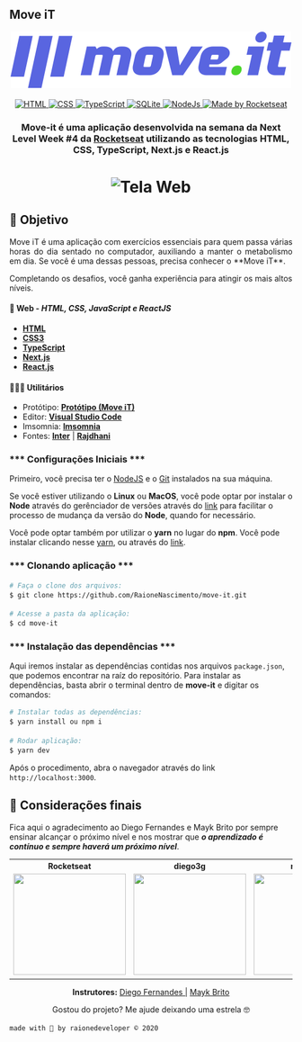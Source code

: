 ##  Move iT

<div align="center">
	<img width="500px" src="./public/imgs/logo-full.svg" alt="Move iT Banner">
</div>

<br>

<div align="center">

  <!-- HTML -->
  <a href="https://www.w3schools.com/tags/tag_doctype.asp" target="_blank">
    <img alt="HTML" src="https://img.shields.io/badge/HTML5%20-USED-%23435FB6">
  </a>

  <!-- CSS -->
  <a href="https://devdocs.io/css/" target="_blank">
    <img alt="CSS" src="https://img.shields.io/badge/CSS%20-USED-%23FE875E">
  </a>

  <!-- TypeScript -->
  <a href="https://www.typescriptlang.org/#" target="_blank">
    <img alt="TypeScript" src="https://img.shields.io/badge/TypeScript%20-USED-%23066BDD">
  </a>
  
  <!-- Next.js -->
  <a href="https://www.sqlite.org/docs.html" target="_blank">
    <img alt="SQLite" src="https://img.shields.io/badge/Next.js%20-USED-%23E75097">
  </a>

  <!-- ReactJS -->
  <a href="https://nodejs.org/en/" target="_blank">
    <img alt="NodeJs" src="https://img.shields.io/badge/ReactJS%20-USED-%2359c7ee">
  </a>

  <!-- RocketSeat -->
  <a href="https://rocketseat.com.br" target="_blank">
    <img alt="Made by Rocketseat" src="https://img.shields.io/badge/made%20by-Rocketseat-%237519C1">
  </a>

</div>

<h3 align=center>

Move-it é uma aplicação desenvolvida na semana da **Next Level Week #4**  da **[Rocketseat](https://www.rocketseat.com.br)** utilizando as tecnologias **HTML, CSS, TypeScript, Next.js e React.js**

</h3>

<h1 align=center>
  <img width="1000px"src="./public/img/home_devices.png" alt="Tela Web"/>
</h1>


## 🚀 Objetivo 

<p align=justify> 
  Move iT é uma aplicação com exercícios essenciais para quem passa várias horas do dia sentado no computador, auxiliando a manter o metabolismo em dia. Se você é uma dessas pessoas, precisa conhecer o **Move iT**. 

  Completando os desafios, você ganha experiência para atingir os mais altos níveis.
</p>

#### 📑 **Web** - ***HTML, CSS, JavaScript e ReactJS***

  - **[HTML](https://www.w3schools.com/html/html_intro.asp)**
  - **[CSS3](https://www.w3.org/Style/CSS/Overview.en.html)**
  - **[TypeScript](https://www.typescriptlang.org/#)**
  - **[Next.js](https://nextjs.org/)**
  - **[React.js](https://pt-br.reactjs.org/)**


#### 👨🏽‍💻  **Utilitários**

  - Protótipo: **[Protótipo (Move iT)](https://www.figma.com/file/dS4bOPEtfpOMWLHTwaXnv7/Move.it-1.0-(Copy)?node-id=149898%3A199)**
  - Editor: **[Visual Studio Code](https://code.visualstudio.com/download)** 
  - Imsomnia: **[Imsomnia]()**
  - Fontes: **[Inter](https://fonts.google.com/specimen/Inter?preview.text_type=custom)** | **[Rajdhani](https://fonts.google.com/specimen/Rajdhani?preview.text_type=custom)**

### *** Configurações Iniciais ***

Primeiro, você precisa ter o [NodeJS](https://nodejs.org/en/download/) e o [Git](https://git-scm.com/) instalados na sua máquina. 

Se você estiver utilizando o **Linux** ou **MacOS**, você pode optar por instalar o **Node** através do gerênciador de versões através do [link](https://nodejs.org/en/download/package-manager/) para facilitar o processo de mudança da versão do **Node**, quando for necessário.

Você pode optar também por utilizar o **yarn** no lugar do **npm**. Você pode instalar clicando nesse [yarn](https://yarnpkg.com/), ou através do [link](https://classic.yarnpkg.com/pt-BR/docs/install/#debian-stable).


### *** Clonando aplicação ***

```sh
# Faça o clone dos arquivos:
$ git clone https://github.com/RaioneNascimento/move-it.git

# Acesse a pasta da aplicação:
$ cd move-it

```

### *** Instalação das dependências ***

Aqui iremos instalar as dependências contidas nos arquivos `package.json`, que podemos encontrar na raíz do repositório. Para instalar as dependências, basta abrir o terminal dentro de **move-it** e digitar os comandos:

```sh
# Instalar todas as dependências:
$ yarn install ou npm i

# Rodar aplicação:
$ yarn dev
```
Após o procedimento, abra o navegador através do link ``http://localhost:3000``. 


## 🙏 Considerações finais

Fica aqui o agradecimento ao Diego Fernandes e Mayk Brito por sempre ensinar alcançar o próximo nível e nos mostrar que ***o aprendizado é contínuo e sempre haverá um próximo nível***.

<div align="center">

  <table style="width:100%">
    <tr align="center">
      <th><strong>Rocketseat</strong></th>
      <th><strong>diego3g</strong></th>
      <th><strong>maykbrito</strong></th>
    </tr>
    <tr align="center">
      <td>
        <a href="https://rocketseat.com.br/">
          <img width="200" height="180" src="https://user-images.githubusercontent.com/38081852/83981650-1e2e6680-a8f6-11ea-9f42-6df8fe809e4b.png">
        </a>
      </td>
      <td>
        <a href="https://github.com/diego3g">
          <img width="200" height="180" src="https://user-images.githubusercontent.com/38081852/83981712-b7f61380-a8f6-11ea-9099-bd3677e97e39.jpg">
        </a>
      </td>
      <td>
        <a href="https://github.com/maykbrito">
          <img width="200" height="180" src="https://user-images.githubusercontent.com/38081852/83981753-1de29b00-a8f7-11ea-93cf-23d2ff65fa5c.png">
        </a>
      </td>
    </tr>
  </table>

</div>

<p align=center>
  <strong>Instrutores:</strong>
  <a href="https://github.com/diego3g" target="_blank">Diego Fernandes |</a>
  <a href="https://github.com/maykbrito" target="_blank">Mayk Brito</a>
</p>

<p align=center>
  Gostou do projeto? Me ajude deixando uma estrela 🤓
</p>

`made with 💜 by raionedeveloper © 2020`
